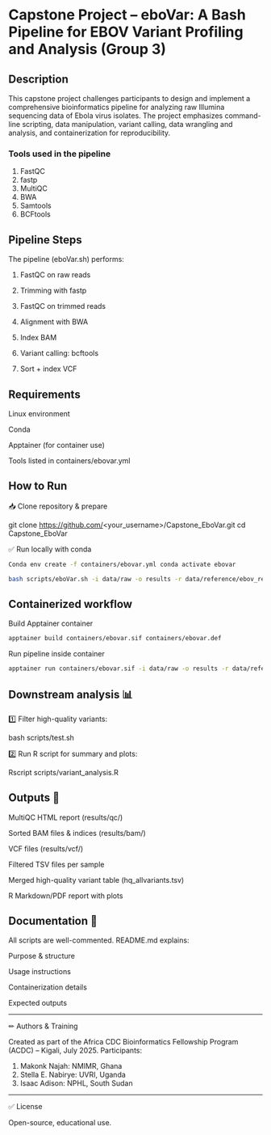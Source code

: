 # Capstone Project – eboVar: A Bash Pipeline for EBOV Variant Profiling and Analysis (Group 3)

## Description

This capstone project challenges participants to design and implement a comprehensive bioinformatics pipeline for analyzing raw Illumina sequencing data of Ebola virus isolates. The project emphasizes command-line scripting, data manipulation, variant calling, data wrangling and analysis, and containerization for reproducibility.

### Tools used in the pipeline
1. FastQC         
2. fastp          
3. MultiQC        
4. BWA            
5. Samtools
6. BCFtools


## Pipeline Steps

The pipeline (eboVar.sh) performs:

1. FastQC on raw reads

2. Trimming with fastp

3. FastQC on trimmed reads

4. Alignment with BWA

5. Index BAM

6. Variant calling: bcftools

7. Sort + index VCF


## Requirements

Linux environment

Conda

Apptainer (for container use)

Tools listed in containers/ebovar.yml


## How to Run

📥 Clone repository & prepare

git clone https://github.com/<your_username>/Capstone_EboVar.git
cd Capstone_EboVar

✅ Run locally with conda

```bash
Conda env create -f containers/ebovar.yml conda activate ebovar
```

 ```bash 
bash scripts/eboVar.sh -i data/raw -o results -r data/reference/ebov_ref.fa -t 4
``` 

## Containerized workflow

Build Apptainer container

 ```bash 
apptainer build containers/ebovar.sif containers/ebovar.def
```

Run pipeline inside container
 ```bash 
apptainer run containers/ebovar.sif -i data/raw -o results -r data/reference/ebov_ref.fa -t 4
```

## Downstream analysis 📊

1️⃣ Filter high-quality variants:

bash scripts/test.sh

2️⃣ Run R script for summary and plots:

Rscript scripts/variant_analysis.R


## Outputs 📑

MultiQC HTML report (results/qc/)

Sorted BAM files & indices (results/bam/)

VCF files (results/vcf/)

Filtered TSV files per sample

Merged high-quality variant table (hq_allvariants.tsv)

R Markdown/PDF report with plots


## Documentation 📖

All scripts are well-commented.
README.md explains:

Purpose & structure

Usage instructions

Containerization details

Expected outputs

---

✏ Authors & Training

Created as part of the Africa CDC Bioinformatics Fellowship Program (ACDC) – Kigali, July 2025.
Participants: 
1. Makonk Najah: NMIMR, Ghana
2. Stella E. Nabirye: UVRI, Uganda
3. Isaac Adison: NPHL, South Sudan

---

✅ License

Open-source, educational use.

